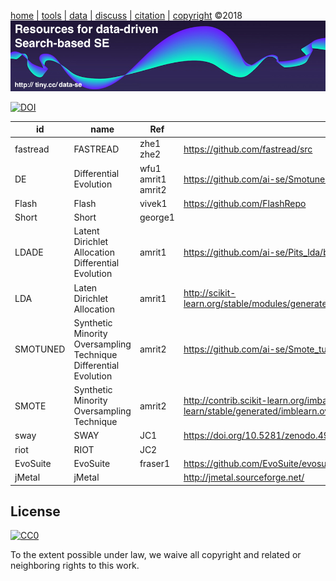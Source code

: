 [home](http://tiny.cc/sbse) |
[tools](TOOLS.md) |
[data](DATA.md) |
[discuss](https://github.com/ai-se/ResourcesDataDrivenSBSE/issues) |
[citation](https://github.com/ai-se/ResourcesDataDrivenSBSE/blob/master/CITATION.md) |
[copyright](https://github.com/ai-se/ResourcesDataDrivenSBSE/blob/master/LICENSE.md) &copy;2018
<br>
[<img width=900 src="https://github.com/ai-se/ResourcesDataDrivenSBSE/raw/master/img/banner.png">](http://tiny.cc/sbse)<br>


 [![DOI](https://zenodo.org/badge/116411075.svg)](https://zenodo.org/badge/latestdoi/116411075)



id|name |Ref|Package
---|---|---|---
fastread|FASTREAD|zhe1 zhe2|https://github.com/fastread/src
DE|Differential Evolution|wfu1 amrit1 amrit2|https://github.com/ai-se/Smotuned_FFT/blob/master/src/DE.py
Flash|Flash|vivek1|https://github.com/FlashRepo
Short|Short|george1|
LDADE|Latent Dirichlet Allocation Differential Evolution|amrit1|https://github.com/ai-se/Pits_lda/blob/master/src/06-17/DE_VEM.py
LDA|Laten Dirichlet Allocation|amrit1|http://scikit-learn.org/stable/modules/generated/sklearn.decomposition.LatentDirichletAllocation.html
SMOTUNED|Synthetic Minority Oversampling Technique Differential Evolution|amrit2|https://github.com/ai-se/Smote_tune
SMOTE|Synthetic Minority Oversampling Technique|amrit2|http://contrib.scikit-learn.org/imbalanced-learn/stable/generated/imblearn.over_sampling.SMOTE.html
sway|SWAY|JC1|https://doi.org/10.5281/zenodo.495498
riot|RIOT|JC2|
EvoSuite|EvoSuite|fraser1|https://github.com/EvoSuite/evosuite
jMetal|jMetal||http://jmetal.sourceforge.net/



## License

[![CC0](http://mirrors.creativecommons.org/presskit/buttons/88x31/svg/cc-zero.svg)](https://creativecommons.org/publicdomain/zero/1.0/)

To the extent possible under law, we waive all copyright and related or neighboring rights to this work.


